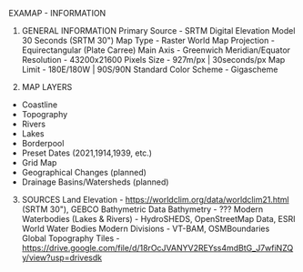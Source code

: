 EXAMAP - INFORMATION


1. GENERAL INFORMATION
Primary Source - SRTM Digital Elevation Model 30 Seconds (SRTM 30") 
Map Type - Raster World Map
Projection - Equirectangular (Plate Carree)
Main Axis - Greenwich Meridian/Equator
Resolution - 43200x21600 Pixels
Size - 927m/px | 30seconds/px
Map Limit - 180E/180W | 90S/90N
Standard Color Scheme - Gigascheme 


2. MAP LAYERS
- Coastline
- Topography
- Rivers
- Lakes
- Borderpool
- Preset Dates (2021,1914,1939, etc.)
- Grid Map
- Geographical Changes (planned)
- Drainage Basins/Watersheds (planned)


3. SOURCES
Land Elevation - https://worldclim.org/data/worldclim21.html (SRTM 30"), GEBCO Bathymetric Data
Bathymetry - ???
Modern Waterbodies (Lakes & Rivers) - HydroSHEDS, OpenStreetMap Data, ESRI World Water Bodies
Modern Divisions - VT-BAM, OSMBoundaries
Global Topography Tiles - https://drive.google.com/file/d/18rOcJVANYV2REYss4mdBtG_J7wfiNZQy/view?usp=drivesdk 
